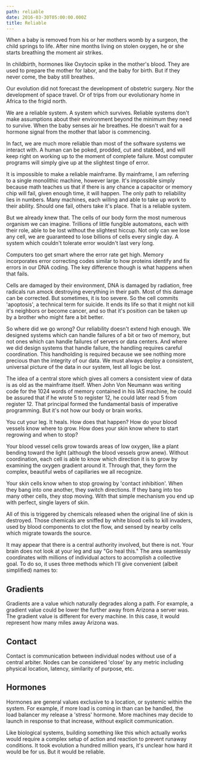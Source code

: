 ```yaml
---
path: reliable
date: 2016-03-30T05:00:00.000Z
title: Reliable
---
```

When a baby is removed from his or her mothers womb by a surgeon, the child springs to life. After nine months living on stolen oxygen, he or she starts breathing the moment air strikes.

In childbirth, hormones like Oxytocin spike in the mother's blood. They are used to prepare the mother for labor, and the baby for birth. But if they never come, the baby still breathes.

Our evolution did not forecast the development of obstetric surgery. Nor the development of space travel. Or of trips from our evolutionary home in Africa to the frigid north.

We are a reliable system. A system which survives. Reliable systems don't make assumptions about their environment beyond the minimum they need to survive. When the baby senses air he breathes. He doesn't wait for a hormone signal from the mother that labor is commencing.

In fact, we are much more reliable than most of the software systems we interact with. A human can be poked, prodded, cut and stabbed, and will keep right on working up to the moment of complete failure. Most computer programs will simply give up at the slightest tinge of error.

It is impossible to make a reliable mainframe. By mainframe, I am referring to a single monolithic machine, however large. It's impossible simply because math teaches us that if there is any chance a capacitor or memory chip will fail, given enough time, it will happen. The only path to reliability lies in numbers. Many machines, each willing and able to take up work to their ability. Should one fail, others take it's place. That is a reliable system.

But we already knew that. The cells of our body form the most numerous organism we can imagine. Trillions of little fungible automatons, each with their role, able to be lost without the slightest hiccup. Not only can we lose any cell, we are guaranteed to lose billions of cells every single day. A system which couldn't tolerate error wouldn't last very long.

Computers too get smart where the error rate get high. Memory incorporates error correcting codes similar to how proteins identify and fix errors in our DNA coding. The key difference though is what happens when that fails.

Cells are damaged by their environment, DNA is damaged by radiation, free radicals run amock destroying everything in their path. Most of this damage can be corrected. But sometimes, it is too severe. So the cell commits 'apoptosis', a technical term for suicide. It ends its life so that it might not kill it's neighbors or become cancer, and so that it's position can be taken up by a brother who might fare a bit better.

So where did we go wrong? Our reliability doesn't extend high enough. We designed systems which can handle failures of a bit or two of memory, but not ones which can handle failures of servers or data centers. And where we did design systems that handle failure, the handling requires careful coordination. This handholding is required because we see nothing more precious than the integrity of our data. We must always deploy a consistent, universal picture of the data in our system, lest all logic be lost.

The idea of a central store which gives all comers a consistent view of data is as old as the mainframe itself. When John Von Neumann was writing code for the 1024 words of memory contained in his IAS machine, he could be assured that if he wrote 5 to register 12, he could later read 5 from register 12. That principal formed the fundamental basis of imperative programming. But it's not how our body or brain works.

You cut your leg. It heals. How does that happen? How do your blood vessels know where to grow. How does your skin know where to start regrowing and when to stop?

Your blood vessel cells grow towards areas of low oxygen, like a plant bending toward the light (although the blood vessels grow anew). Without coordination, each cell is able to know which direction it is to grow by examining the oxygen gradient around it. Through that, they form the complex, beautiful webs of capillaries we all recognize.

Your skin cells know when to stop growing by 'contact inhibition'. When they bang into one another, they switch directions. If they bang into too many other cells, they stop moving. With that simple mechanism you end up with perfect, single layers of skin.

All of this is triggered by chemicals released when the original line of skin is destroyed. Those chemicals are sniffed by white blood cells to kill invaders, used by blood components to clot the flow, and sensed by nearby cells which migrate towards the source.

It may appear that there is a central authority involved, but there is not. Your brain does not look at your leg and say "Go heal this." The area seamlessly coordinates with millions of individual actors to accomplish a collective goal. To do so, it uses three methods which I'll give convenient (albeit simplified) names to:

## Gradients

Gradients are a value which naturally degrades along a path. For example, a gradient value could be lower the further away from Arizona a server was. The gradient value is different for every machine. In this case, it would represent how many miles away Arizona was.

## Contact

Contact is communication between individual nodes without use of a central arbiter. Nodes can be considered 'close' by any metric including physical location, latency, similarity of purpose, etc.

## Hormones

Hormones are general values exclusive to a location, or systemic within the system. For example, if more load is coming in than can be handled, the load balancer my release a 'stress' hormone. More machines may decide to launch in response to that increase, without explicit communication.

Like biological systems, building something like this which actually works would require a complex setup of action and reaction to prevent runaway conditions. It took evolution a hundred million years, it's unclear how hard it would be for us. But it would be reliable.
